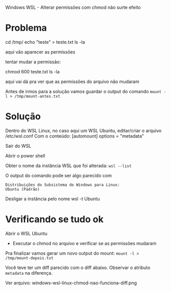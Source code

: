 Windows WSL - Alterar permissões com chmod não surte efeito

# Problema

cd /tmp/
echo "teste" > teste.txt
ls -la

aqui vão aparecer as permissões

tentar mudar a permissão:

chmod 600 teste.txt
ls -la

aqui vai dá pra ver que as permissões do arquivo não mudaram

Antes de irmos para a solução vamos guardar o output do comando `mount -l > /tmp/mount-antes.txt`


# Solução

Dentro do WSL Linux, no caso aqui um WSL Ubuntu, editar/criar o arquivo
/etc/wsl.conf
Com o conteúdo:
[automount]
options = "metadata"

Sair do WSL

Abrir o power shell

Obter o nome da instância WSL que foi alterada: `wsl --list`

O output do comando pode ser algo parecido com
```
Distribuições do Subsistema do Windows para Linux:
Ubuntu (Padrão)
```

Desligar a instância pelo nome
wsl -t Ubuntu


# Verificando se tudo ok

Abrir o WSL Ubuntu
- Executar o chmod no arquivo e verificar se as permissões mudaram

Pra finalizar vamos gerar um novo output do mount: `mount -l > /tmp/mount-depois.txt`

Você teve ter um diff parecido com o diff abaixo. Observar o atributo `metadata` na diferença.

Ver arquivo: windows-wsl-linux-chmod-nao-funciona-diff.png

